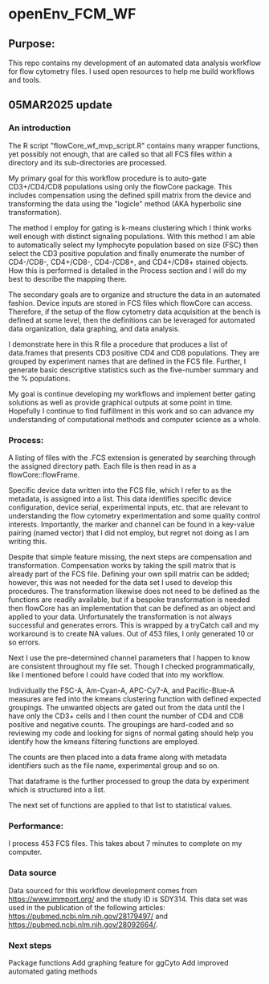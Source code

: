 # openEnv_FCM_WF

## Purpose: 
This repo contains my development of an automated data analysis workflow for flow cytometry files. I used open resources to help me build workflows and tools. 

## 05MAR2025 update

### An introduction

The R script "flowCore_wf_mvp_script.R" contains many wrapper functions, yet possibly not enough, that are called so that all FCS files within a directory and its sub-directories are processed. 

My primary goal for this workflow procedure is to auto-gate CD3+/CD4/CD8 populations using only the flowCore package. This includes compensation using the defined spill matrix from the device and transforming the data using the "logicle" method (AKA hyperbolic sine transformation). 

The method I employ for gating is k-means clustering which I think works well enough with distinct signaling populations. With this method I am able to automatically select my lymphocyte population based on size (FSC) then select the CD3 positive population and finally enumerate the number of CD4-/CD8-, CD4+/CD8-, CD4-/CD8+, and CD4+/CD8+ stained objects. How this is performed is detailed in the Process section and I will do my best to describe the mapping there. 

The secondary goals are to organize and structure the data in an automated fashion. Device inputs are stored in FCS files which flowCore can access. Therefore, if the setup of the flow cytometry data acquisition at the bench is defined at some level, then the definitions can be leveraged for automated data organization, data graphing, and data analysis. 

I demonstrate here in this R file a procedure that produces a list of data.frames that presents CD3 positive CD4 and CD8 populations. They are grouped by experiment names that are defined in the FCS file. Further, I generate basic descriptive statistics such as the five-number summary and the % populations. 

My goal is continue developing my workflows and implement better gating solutions as well as provide graphical outputs at some point in time. Hopefully I continue to find fulfillment in this work and so can advance my understanding of computational methods and computer science as a whole. 

### Process: 

A listing of files with the .FCS extension is generated by searching through the assigned directory path. Each file is then read in as a flowCore::flowFrame. 

Specific device data written into the FCS file, which I refer to as the metadata, is assigned into a list. This data identifies specific device configuration, device serial, experimental inputs, etc. that are relevant to understanding the flow cytometry experimentation and some quality control interests. Importantly, the marker and channel can be found in a key-value pairing (named vector) that I did not employ, but regret not doing as I am writing this. 

Despite that simple feature missing, the next steps are compensation and transformation. Compensation works by taking the spill matrix that is already part of the FCS file. Defining your own spill matrix can be added; however, this was not needed for the data set I used to develop this procedures. The transformation likewise does not need to be defined as the functions are readily available, but if a bespoke transformation is needed then flowCore has an implementation that can be defined as an object and applied to your data. Unfortunately the transformation is not always successful and generates errors. This is wrapped by a tryCatch call and my workaround is to create NA values. Out of 453 files, I only generated 10 or so errors. 

Next I use the pre-determined channel parameters that I happen to know are consistent throughout my file set. Though I checked programmatically, like I mentioned before I could have coded that into my workflow. 

Individually the FSC-A, Am-Cyan-A, APC-Cy7-A, and Pacific-Blue-A measures are fed into the kmeans clustering function with defined expected groupings. The unwanted objects are gated out from the data until the I have only the CD3+ cells and I then count the number of CD4 and CD8 positive and negative counts. The groupings are hard-coded and so reviewing my code and looking for signs of normal gating should help you identify how the kmeans filtering functions are employed. 

The counts are then placed into a data frame along with metadata identifiers such as the file name, experimental group and so on. 

That dataframe is the further processed to group the data by experiment which is structured into a list. 

The next set of functions are applied to that list to statistical values. 

### Performance: 

I process 453 FCS files. This takes about 7 minutes to complete on my computer. 

### Data source 

Data sourced for this workflow development comes from https://www.immport.org/ and the study ID is SDY314. 
This data set was used in the publication of the following articles: https://pubmed.ncbi.nlm.nih.gov/28179497/ and https://pubmed.ncbi.nlm.nih.gov/28092664/. 

### Next steps

Package functions
Add graphing feature for ggCyto 
Add improved automated gating methods 
